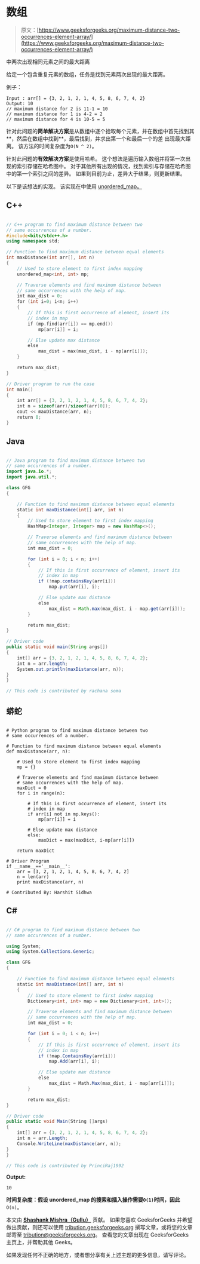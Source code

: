 # 数组

> 原文：[https://www.geeksforgeeks.org/maximum-distance-two-occurrences-element-array/](https://www.geeksforgeeks.org/maximum-distance-two-occurrences-element-array/)

中两次出现相同元素之间的最大距离

给定一个包含重复元素的数组，任务是找到元素两次出现的最大距离。

例子：

```
Input : arr[] = {3, 2, 1, 2, 1, 4, 5, 8, 6, 7, 4, 2}
Output: 10
// maximum distance for 2 is 11-1 = 10 
// maximum distance for 1 is 4-2 = 2 
// maximum distance for 4 is 10-5 = 5 

```

针对此问题的**简单解决方案**是从数组中逐个拾取每个元素，并在数组中首先找到其**，然后在数组中找到**，最后找到，并求出第一个和最后一个的差 出现最大距离。 该方法的时间复杂度为`O(N ^ 2)`。

针对此问题的**有效解决方案**是使用哈希。 这个想法是遍历输入数组并将第一次出现的索引存储在哈希图中。 对于其他所有出现的情况，找到索引与存储在哈希图中的第一个索引之间的差异。 如果到目前为止，差异大于结果，则更新结果。

以下是该想法的实现。 该实现在中使用 [unordered_map。](https://www.geeksforgeeks.org/unordered_map-in-stl-and-its-applications/)

## C++

```cpp

// C++ program to find maximum distance between two 
// same occurrences of a number. 
#include<bits/stdc++.h> 
using namespace std; 

// Function to find maximum distance between equal elements 
int maxDistance(int arr[], int n) 
{ 
    // Used to store element to first index mapping 
    unordered_map<int, int> mp; 

    // Traverse elements and find maximum distance between 
    // same occurrences with the help of map. 
    int max_dist = 0; 
    for (int i=0; i<n; i++) 
    { 
        // If this is first occurrence of element, insert its 
        // index in map 
        if (mp.find(arr[i]) == mp.end()) 
            mp[arr[i]] = i; 

        // Else update max distance 
        else
            max_dist = max(max_dist, i - mp[arr[i]]); 
    } 

    return max_dist; 
} 

// Driver program to run the case 
int main() 
{ 
    int arr[] = {3, 2, 1, 2, 1, 4, 5, 8, 6, 7, 4, 2}; 
    int n = sizeof(arr)/sizeof(arr[0]); 
    cout << maxDistance(arr, n); 
    return 0; 
} 

```

## Java

```java

// Java program to find maximum distance between two  
// same occurrences of a number. 
import java.io.*; 
import java.util.*; 

class GFG  
{ 

    // Function to find maximum distance between equal elements  
    static int maxDistance(int[] arr, int n) 
    { 
        // Used to store element to first index mapping 
        HashMap<Integer, Integer> map = new HashMap<>(); 

        // Traverse elements and find maximum distance between  
        // same occurrences with the help of map.  
        int max_dist = 0; 

        for (int i = 0; i < n; i++) 
        { 
            // If this is first occurrence of element, insert its  
            // index in map  
            if (!map.containsKey(arr[i])) 
                map.put(arr[i], i); 

            // Else update max distance  
            else
                max_dist = Math.max(max_dist, i - map.get(arr[i])); 
        } 

        return max_dist; 
} 

// Driver code 
public static void main(String args[]) 
{ 
    int[] arr = {3, 2, 1, 2, 1, 4, 5, 8, 6, 7, 4, 2}; 
    int n = arr.length; 
    System.out.println(maxDistance(arr, n)); 
} 
}  

// This code is contributed by rachana soma 

```

## 蟒蛇

```

# Python program to find maximum distance between two 
# same occurrences of a number. 

# Function to find maximum distance between equal elements 
def maxDistance(arr, n): 

    # Used to store element to first index mapping 
    mp = {} 

    # Traverse elements and find maximum distance between 
    # same occurrences with the help of map. 
    maxDict = 0
    for i in range(n): 

        # If this is first occurrence of element, insert its 
        # index in map 
        if arr[i] not in mp.keys(): 
            mp[arr[i]] = i 

        # Else update max distance 
        else: 
            maxDict = max(maxDict, i-mp[arr[i]]) 

    return maxDict 

# Driver Program 
if __name__=='__main__': 
    arr = [3, 2, 1, 2, 1, 4, 5, 8, 6, 7, 4, 2] 
    n = len(arr) 
    print maxDistance(arr, n) 

# Contributed By: Harshit Sidhwa 

```

## C#

```cs

// C# program to find maximum distance between two  
// same occurrences of a number. 

using System; 
using System.Collections.Generic; 

class GFG  
{ 

    // Function to find maximum distance between equal elements  
    static int maxDistance(int[] arr, int n) 
    { 
        // Used to store element to first index mapping 
        Dictionary<int, int> map = new Dictionary<int, int>(); 

        // Traverse elements and find maximum distance between  
        // same occurrences with the help of map.  
        int max_dist = 0; 

        for (int i = 0; i < n; i++) 
        { 
            // If this is first occurrence of element, insert its  
            // index in map  
            if (!map.ContainsKey(arr[i])) 
                map.Add(arr[i], i); 

            // Else update max distance  
            else
                max_dist = Math.Max(max_dist, i - map[arr[i]]); 
        } 

        return max_dist; 
} 

// Driver code 
public static void Main(String []args) 
{ 
    int[] arr = {3, 2, 1, 2, 1, 4, 5, 8, 6, 7, 4, 2}; 
    int n = arr.Length; 
    Console.WriteLine(maxDistance(arr, n)); 
} 
} 

// This code is contributed by PrinciRaj1992 

```

**Output:**

```
10

```

**时间复杂度：假设 unordered_map 的搜索和插入操作需要`O(1)`时间，因此**`O(n)`。

本文由 [**Shashank Mishra（Gullu）**](https://www.facebook.com/shashank.mishra.92167) 贡献。 如果您喜欢 GeeksforGeeks 并希望做出贡献，则还可以使用 [tribution.geeksforgeeks.org](http://www.contribute.geeksforgeeks.org) 撰写文章，或将您的文章邮寄至 tribution@geeksforgeeks.org。 查看您的文章出现在 GeeksforGeeks 主页上，并帮助其他 Geeks。

如果发现任何不正确的地方，或者想分享有关上述主题的更多信息，请写评论。

